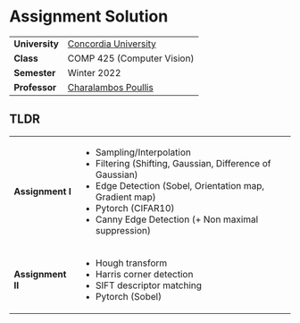 Assignment Solution
================================
<table>
  <tr>
    <td><strong>University</strong></td><td><a href="http://www.concordia.ca/">Concordia University</a></td>
  </tr>
  <tr>
    <td><strong>Class</strong></td><td>COMP 425 (Computer Vision)</td>
  </tr>
  <tr>
    <td><strong>Semester</strong></td><td>Winter 2022</td>
  </tr>
  <tr>
    <td><strong>Professor</strong></td><td><a href="https://poullis.org/">Charalambos Poullis</a></td>
  </tr>
</table>

## TLDR
<table>
  <tr>
    <td><strong>Assignment I</strong></td><td><ul>
    <li>Sampling/Interpolation</li>
    <li>Filtering (Shifting, Gaussian, Difference of Gaussian)</li>
    <li>Edge Detection (Sobel, Orientation map, Gradient map)</li>
    <li>Pytorch (CIFAR10)</li>
    <li>Canny Edge Detection (+ Non maximal suppression)</li>
    </ul></td>
  </tr>
  <tr>
    <td><strong>Assignment II</strong></td><td><ul>
    <li>Hough transform</li>
    <li>Harris corner detection</li>
    <li>SIFT descriptor matching</li>
    <li>Pytorch (Sobel)</li>
    </ul></td>
  </tr>
</table>
